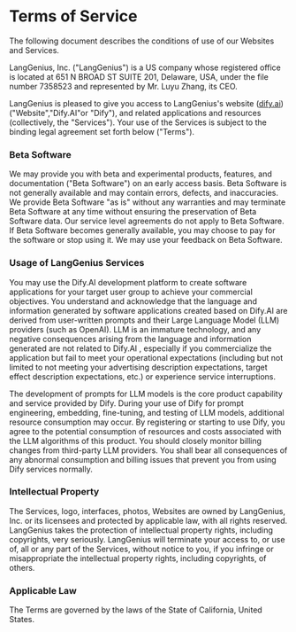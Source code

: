 # Terms of Service

The following document describes the conditions of use of our Websites and Services.

LangGenius, Inc. ("LangGenius") is a US company whose registered office is located at 651 N BROAD ST SUITE 201, Delaware, USA, under the file number 7358523 and represented by Mr. Luyu Zhang, its CEO.

LangGenius is pleased to give you access to LangGenius's website ([dify.ai](https://dify.ai/)) ("Website","Dify.AI"or "Dify"), and related applications and resources (collectively, the "Services"). Your use of the Services is subject to the binding legal agreement set forth below ("Terms").

### Beta Software

We may provide you with beta and experimental products, features, and documentation ("Beta Software") on an early access basis. Beta Software is not generally available and may contain errors, defects, and inaccuracies. We provide Beta Software "as is" without any warranties and may terminate Beta Software at any time without ensuring the preservation of Beta Software data. Our service level agreements do not apply to Beta Software. If Beta Software becomes generally available, you may choose to pay for the software or stop using it. We may use your feedback on Beta Software.

### Usage of LangGenius Services

You may use the Dify.AI development platform to create software applications for your target user group to achieve your commercial objectives. You understand and acknowledge that the language and information generated by software applications created based on Dify.AI  are derived from user-written prompts and their Large Language Model (LLM) providers (such as OpenAI). LLM is an immature technology, and any negative consequences arising from the language and information generated are not related to Dify.AI , especially if you commercialize the application but fail to meet your operational expectations (including but not limited to not meeting your advertising description expectations, target effect description expectations, etc.) or experience service interruptions.

The development of prompts for LLM models is the core product capability and service provided by Dify. During your use of Dify for prompt engineering, embedding, fine-tuning, and testing of LLM models, additional resource consumption may occur. By registering or starting to use Dify, you agree to the potential consumption of resources and costs associated with the LLM algorithms of this product. You should closely monitor billing changes from third-party LLM providers. You shall bear all consequences of any abnormal consumption and billing issues that prevent you from using Dify services normally.

### Intellectual Property

The Services, logo, interfaces, photos, Websites are owned by LangGenius, Inc. or its licensees and protected by applicable law, with all rights reserved. LangGenius takes the protection of intellectual property rights, including copyrights, very seriously. LangGenius will terminate your access to, or use of, all or any part of the Services, without notice to you, if you infringe or misappropriate the intellectual property rights, including copyrights, of others.

### Applicable Law

The Terms are governed by the laws of the State of California, United States.

